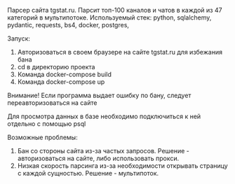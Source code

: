 Парсер сайта tgstat.ru. Парсит топ-100 каналов и чатов в каждой из 47 категорий в мультипотоке.
Используемый стек: python, sqlalchemy, pydantic, requests, bs4, docker, postgres,


Запуск:
1. Авторизоваться в своем браузере на сайте tgstat.ru для избежания бана
2. cd в директорию проекта
3. Команда docker-compose build
4. Команда docker-compose up

Внимание! Если программа выдает ошибку по бану, следует переавторизоваться на сайте

Для просмотра данных в базе необходимо подключиться к ней отдельно с помощью psql

Возможные проблемы: 
1. Бан со стороны сайта из-за частых запросов. Решение - авторизоваться на сайте, либо использовать прокси.
2. Низкая скорость парсинга из-за необходимости открывать страницу с каждой сущностью. Решение - мультипоток.